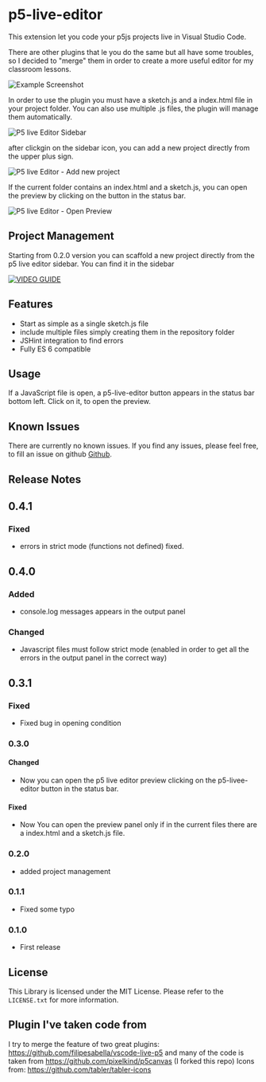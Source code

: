 # p5-live-editor

This extension let you code your p5js projects live in Visual Studio Code.

There are other plugins that le you do the same but all have some troubles, so I decided to "merge" them in order to create a more useful editor for my classroom lessons.

![Example Screenshot](images/example_01.png)

In order to use the plugin you must have a sketch.js and a index.html file in your project folder. You can also use multiple .js files, the plugin will manage them automatically.

![P5 live Editor Sidebar](images/sidebar.png)

after clickgin on the sidebar icon, you can add a new project directly from the upper plus sign.

![P5 live Editor - Add new project](images/treeview_add.png)

If the current folder contains an index.html and a sketch.js, you can open the preview by clicking on the button in the status bar.

![P5 live Editor - Open Preview](images/preview.png)

## Project Management

Starting from 0.2.0 version you can scaffold a new project directly from the p5 live editor sidebar. You can find it in the sidebar

[![VIDEO GUIDE](images/presentazione-p5-live-editor.jpg)](https://youtu.be/y-4vhQOSbwY "Video Youtube")

## Features

- Start as simple as a single sketch.js file
- include multiple files simply creating them in the repository folder
- JSHint integration to find errors
- Fully ES 6 compatible

## Usage

If a JavaScript file is open, a p5-live-editor button appears in the status bar bottom left. Click on it, to open the preview.

## Known Issues

There are currently no known issues. If you find any issues, please feel free, to fill an issue on github [Github](https://github.com/ProfAndreaPollini/vscode-p5-live-editor/issues).

## Release Notes

## 0.4.1

### Fixed

- errors in strict mode (functions not defined) fixed.

## 0.4.0

### Added

- console.log messages appears in the output panel

### Changed

- Javascript files must follow strict mode (enabled in order to get all the errors in the output panel in the correct way)

## 0.3.1

### Fixed

- Fixed bug in opening condition

### 0.3.0

#### Changed

- Now you can open the p5 live editor preview clicking on the p5-livee-editor button in the status bar.

#### Fixed

- Now You can open the preview panel only if in the current files there are a index.html and a sketch.js file.

### 0.2.0

- added project management

### 0.1.1

- Fixed some typo

### 0.1.0

- First release

## License

This Library is licensed under the MIT License. Please refer to the `LICENSE.txt` for more information.

## Plugin I've taken code from

I try to merge the feature of two great plugins: https://github.com/filipesabella/vscode-live-p5 and many of the code is taken from https://github.com/pixelkind/p5canvas (I forked this repo)
Icons from: https://github.com/tabler/tabler-icons
